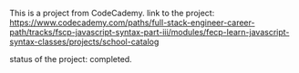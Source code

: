 This is a project from CodeCademy.
link to the project: https://www.codecademy.com/paths/full-stack-engineer-career-path/tracks/fscp-javascript-syntax-part-iii/modules/fecp-learn-javascript-syntax-classes/projects/school-catalog

status of the project: completed.